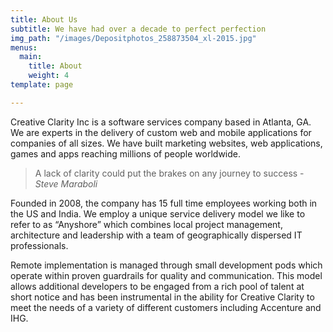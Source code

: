 ```yaml
---
title: About Us
subtitle: We have had over a decade to perfect perfection
img_path: "/images/Depositphotos_258873504_xl-2015.jpg"
menus:
  main:
    title: About
    weight: 4
template: page

---
```

Creative Clarity Inc is a software services company based in Atlanta, GA. We are experts in the delivery of custom web and mobile applications for companies of all sizes. We have built marketing websites, web applications, games and apps reaching millions of people worldwide.

> A lack of clarity could put the brakes on any journey to success - _Steve Maraboli_

Founded in 2008, the company has 15 full time employees working both in the US and India. We employ a unique service delivery model we like to refer to as “Anyshore” which combines local project management, architecture and leadership with a team of geographically dispersed IT professionals.

Remote implementation is managed through small development pods which operate within proven guardrails for quality and communication. This model allows additional developers to be engaged from a rich pool of talent at short notice and has been instrumental in the ability for Creative Clarity to meet the needs of a variety of different customers including Accenture and IHG.